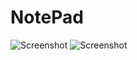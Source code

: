 # NotePad
![Screenshot](https://github.com/greSvoI/NotePad/tree/master/1.jpg)
![Screenshot](https://github.com/greSvoI/NotePad/tree/master/2.jpg)
